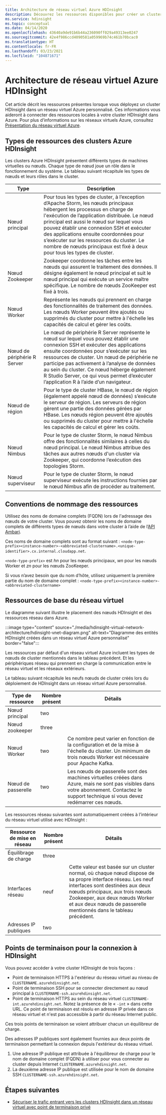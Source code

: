 ```yaml
---
title: Architecture de réseau virtuel Azure HDInsight
description: Découvrez les ressources disponibles pour créer un cluster HDInsight dans un réseau virtuel Azure.
ms.service: hdinsight
ms.topic: conceptual
ms.date: 04/14/2020
ms.openlocfilehash: 43640a9de91b6b44a236090ff029a49313ee0247
ms.sourcegitcommit: 42e4f986ccd4090581a059969b74c461b70bcac0
ms.translationtype: HT
ms.contentlocale: fr-FR
ms.lasthandoff: 03/23/2021
ms.locfileid: "104871671"
---
```

# <a name="azure-hdinsight-virtual-network-architecture"></a>Architecture de réseau virtuel Azure HDInsight

Cet article décrit les ressources présentes lorsque vous déployez un cluster HDInsight dans un réseau virtuel Azure personnalisé. Ces informations vous aideront à connecter des ressources locales à votre cluster HDInsight dans Azure. Pour plus d’informations sur les réseaux virtuels Azure, consultez [Présentation du réseau virtuel Azure](../virtual-network/virtual-networks-overview.md).

## <a name="resource-types-in-azure-hdinsight-clusters"></a>Types de ressources des clusters Azure HDInsight

Les clusters Azure HDInsight présentent différents types de machines virtuelles ou nœuds. Chaque type de nœud joue un rôle dans le fonctionnement du système. Le tableau suivant récapitule les types de nœuds et leurs rôles dans le cluster.

| Type | Description |
| --- | --- |
| Nœud principal |  Pour tous les types de cluster, à l’exception d’Apache Storm, les nœuds principaux hébergent les processus en charge de l'exécution de l’application distribuée. Le nœud principal est aussi le nœud sur lequel vous pouvez établir une connexion SSH et exécuter des applications ensuite coordonnées pour s’exécuter sur les ressources du cluster. Le nombre de nœuds principaux est fixé à deux pour tous les types de cluster. |
| Nœud Zookeeper | Zookeeper coordonne les tâches entre les nœuds qui assurent le traitement des données. Il désigne également le nœud principal et suit le nœud principal qui exécute un service maître spécifique. Le nombre de nœuds ZooKeeper est fixé à trois. |
| Nœud Worker | Représente les nœuds qui prennent en charge des fonctionnalités de traitement des données. Les nœuds Worker peuvent être ajoutés ou supprimés du cluster pour mettre à l'échelle les capacités de calcul et gérer les coûts. |
| Nœud de périphérie R Server | Le nœud de périphérie R Server représente le nœud sur lequel vous pouvez établir une connexion SSH et exécuter des applications ensuite coordonnées pour s’exécuter sur les ressources de cluster. Un nœud de périphérie ne participe pas activement à l’analyse de données au sein du cluster. Ce nœud héberge également R Studio Server, ce qui vous permet d’exécuter l’application R à l’aide d’un navigateur. |
| Nœud de région | Pour le type de cluster HBase, le nœud de région (également appelé nœud de données) s’exécute le serveur de région. Les serveurs de région gèrent une partie des données gérées par HBase. Les nœuds région peuvent être ajoutés ou supprimés du cluster pour mettre à l'échelle les capacités de calcul et gérer les coûts.|
| Nœud Nimbus | Pour le type de cluster Storm, le nœud Nimbus offre des fonctionnalités similaires à celles du nœud principal. Le nœud Nimbus attribue des tâches aux autres nœuds d'un cluster via Zookeeper, qui coordonne l’exécution des topologies Storm. |
| Nœud superviseur | Pour le type de cluster Storm, le nœud superviseur exécute les instructions fournies par le nœud Nimbus afin de procéder au traitement. |

## <a name="resource-naming-conventions"></a>Conventions de nommage des ressources

Utilisez des noms de domaine complets (FQDN) lors de l'adressage des nœuds de votre cluster. Vous pouvez obtenir les noms de domaine complets de différents types de nœuds dans votre cluster à l’aide de l’[API Ambari](hdinsight-hadoop-manage-ambari-rest-api.md).

Ces noms de domaine complets sont au format suivant : `<node-type-prefix><instance-number>-<abbreviated-clustername>.<unique-identifier>.cx.internal.cloudapp.net`.

`<node-type-prefix>` est *hn* pour les nœuds principaux, *wn* pour les nœuds Worker et *zn* pour les nœuds ZooKeeper.

Si vous n’avez besoin que du nom d’hôte, utilisez uniquement la première partie du nom de domaine complet : `<node-type-prefix><instance-number>-<abbreviated-clustername>`

## <a name="basic-virtual-network-resources"></a>Ressources de base du réseau virtuel

Le diagramme suivant illustre le placement des nœuds HDInsight et des ressources réseau dans Azure.

:::image type="content" source="./media/hdinsight-virtual-network-architecture/hdinsight-vnet-diagram.png" alt-text="Diagramme des entités HDInsight créées dans un réseau virtuel Azure personnalisé" border="false":::

Les ressources par défaut d'un réseau virtuel Azure incluent les types de nœuds de cluster mentionnés dans le tableau précédent. Et les périphériques réseau qui prennent en charge la communication entre le réseau virtuel et les réseaux extérieurs.

Le tableau suivant récapitule les neufs nœuds de cluster créés lors du déploiement de HDInsight dans un réseau virtuel Azure personnalisé.

| Type de ressource | Nombre présent | Détails |
| --- | --- | --- |
|Nœud principal | two |    |
|Nœud zookeeper | three | |
|Nœud Worker | two | Ce nombre peut varier en fonction de la configuration et de la mise à l'échelle du cluster. Un minimum de trois nœuds Worker est nécessaire pour Apache Kafka.  |
|Nœud de passerelle | two | Les nœuds de passerelle sont des machines virtuelles créées dans Azure, mais ne sont pas visibles dans votre abonnement. Contactez le support technique si vous devez redémarrer ces nœuds. |

Les ressources réseau suivantes sont automatiquement créées à l’intérieur du réseau virtuel utilisé avec HDInsight :

| Ressource de mise en réseau | Nombre présent | Détails |
| --- | --- | --- |
|Équilibrage de charge | three | |
|Interfaces réseau | neuf | Cette valeur est basée sur un cluster normal, où chaque nœud dispose de sa propre interface réseau. Les neuf interfaces sont destinées aux deux nœuds principaux, aux trois nœuds Zookeeper, aux deux nœuds Worker et aux deux nœuds de passerelle mentionnés dans le tableau précédent. |
|Adresses IP publiques | two |    |

## <a name="endpoints-for-connecting-to-hdinsight"></a>Points de terminaison pour la connexion à HDInsight

Vous pouvez accéder à votre cluster HDInsight de trois façons :

- Point de terminaison HTTPS à l'extérieur du réseau virtuel au niveau de `CLUSTERNAME.azurehdinsight.net`.
- Point de terminaison SSH pour se connecter directement au nœud principal à `CLUSTERNAME-ssh.azurehdinsight.net`.
- Point de terminaison HTTPS au sein du réseau virtuel `CLUSTERNAME-int.azurehdinsight.net`. Notez la présence de le « `-int` » dans cette URL. Ce point de terminaison est résolu en adresse IP privée dans ce réseau virtuel et n'est pas accessible à partir du réseau Internet public.

Ces trois points de terminaison se voient attribuer chacun un équilibreur de charge.

Des adresses IP publiques sont également fournies aux deux points de terminaison permettant la connexion depuis l'extérieur du réseau virtuel.

1. Une adresse IP publique est attribuée à l'équilibreur de charge pour le nom de domaine complet (FQDN) à utiliser pour vous connecter au cluster depuis Internet `CLUSTERNAME.azurehdinsight.net`.
1. La deuxième adresse IP publique est utilisée pour le nom de domaine SSH `CLUSTERNAME-ssh.azurehdinsight.net`.

## <a name="next-steps"></a>Étapes suivantes

- [Sécuriser le trafic entrant vers les clusters HDInsight dans un réseau virtuel avec point de terminaison privé](https://azure.microsoft.com/blog/secure-incoming-traffic-to-hdinsight-clusters-in-a-vnet-with-private-endpoint/)
